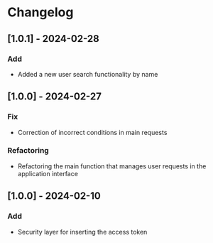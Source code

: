# Changelog

## [1.0.1] - 2024-02-28

### Add

- Added a new user search functionality by name

## [1.0.0] - 2024-02-27

### Fix

- Correction of incorrect conditions in main requests

### Refactoring

- Refactoring the main function that manages user requests in the application interface

## [1.0.0] - 2024-02-10

### Add

- Security layer for inserting the access token



